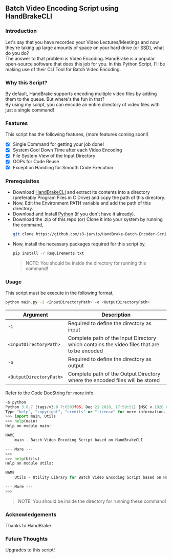## Batch Video Encoding Script using HandBrakeCLI

### Introduction
Let's say that you have recorded your Video Lectures/Meetings and now they're taking up large amounts of space on your hard drive (or SSD), what do you do? <br />
The answer to that problem is Video Encoding. HandBrake is a popular open-source software that does this job for you. In this Python Script, I'll be making use of their CLI Tool for Batch Video Encoding.

### Why this Script?
By default, HandBrake supports encoding multiple video files by adding them to the queue. But where's the fun in that? <br />
By using my script, you can encode an entire directory of video files with just a single command!

### Features
This script has the following features, (more features coming soon!)
- [x] Single Command for getting your job done!
- [x] System Cool Down Time after each Video Encoding
- [x] File System View of the Input Directory
- [x] OOPs for Code Reuse
- [x] Exception Handling for Smooth Code Execution

### Prerequisites
- Download [HandBrakeCLI](https://handbrake.fr/rotation.php?file=HandBrakeCLI-1.4.1-win-x86_64.zip) and extract its contents into a directory (preferably Program Files in C Drive) and copy the path of this directory. 
- Now, Edit the Environment PATH variable and add the path of this directory. 
- Download and Install [Python](https://www.python.org/downloads/) (if you don't have it already).
- Download the .zip of this repo (or) Clone it into your system by running the command,
    ```sh
    git clone https://github.com/s3-jarvis/HandBrake-Batch-Encoder-Script.git
    ```
- Now, install the necessary packages required for this script by, 
    ```sh
    pip install -r Requirements.txt
    ```
    >NOTE: You should be inside the directory for running this command! 

### Usage
This script must be execute in the following format,
```sh
python main.py -i <InputDirectoryPath> -o <OutputDirectoryPath>
```

| Argument                    | Description                                                                                |
|-----------------------------|--------------------------------------------------------------------------------------------|
| ```-i```                    | Required to define the directory as input                                                  |
| ```<InputDirectoryPath>```  | Complete path of the Input Directory which contains the video files that are to be encoded |
| ```-o```                    | Required to define the directory as output                                                 |
| ```<OutputDirectoryPath>``` | Complete path of the Output Directory where the encoded files will be stored               |

Refer to the Code DocString for more info.
```py
~$ python
Python 3.8.7 (tags/v3.8.7:6503f05, Dec 21 2020, 17:59:51) [MSC v.1928 64 bit (AMD64)] on win32
Type "help", "copyright", "credits" or "license" for more information.
>>> import main, Utils
>>> help(main)
Help on module main:

NAME
    main - Batch Video Encoding Script based on HandBrakeCLI

--- More ---
>>>
>>> help(Utils)
Help on module Utils:

NAME
    Utils - Utility Library for Batch Video Encoding Script based on HandBrakeCLI

--- More ---
>>>
```
>NOTE: You should be inside the directory for running these command! 

### Acknowledgements
Thanks to HandBrake

### Future Thoughts
Upgrades to this script!